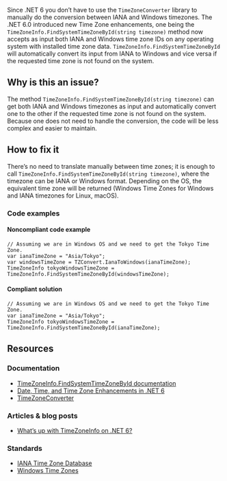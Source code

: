 Since .NET 6 you don’t have to use the `TimeZoneConverter` library to manually do the conversion between IANA and Windows timezones. The
.NET 6.0 introduced new Time Zone enhancements, one being the `TimeZoneInfo.FindSystemTimeZoneById(string timezone)` method now accepts as
input both IANA and Windows time zone IDs on any operating system with installed time zone data. `TimeZoneInfo.FindSystemTimeZoneById` will
automatically convert its input from IANA to Windows and vice versa if the requested time zone is not found on the system.

## Why is this an issue?

The method `TimeZoneInfo.FindSystemTimeZoneById(string timezone)` can get both IANA and Windows timezones as input and automatically
convert one to the other if the requested time zone is not found on the system. Because one does not need to handle the conversion, the code will be
less complex and easier to maintain.

## How to fix it

There’s no need to translate manually between time zones; it is enough to call `TimeZoneInfo.FindSystemTimeZoneById(string timezone)`,
where the timezone can be IANA or Windows format. Depending on the OS, the equivalent time zone will be returned (Windows Time Zones for Windows and
IANA timezones for Linux, macOS).

### Code examples

#### Noncompliant code example

    // Assuming we are in Windows OS and we need to get the Tokyo Time Zone.
    var ianaTimeZone = "Asia/Tokyo";
    var windowsTimeZone = TZConvert.IanaToWindows(ianaTimeZone);
    TimeZoneInfo tokyoWindowsTimeZone = TimeZoneInfo.FindSystemTimeZoneById(windowsTimeZone);

#### Compliant solution

    // Assuming we are in Windows OS and we need to get the Tokyo Time Zone.
    var ianaTimeZone = "Asia/Tokyo";
    TimeZoneInfo tokyoWindowsTimeZone = TimeZoneInfo.FindSystemTimeZoneById(ianaTimeZone);

## Resources

### Documentation

-  [TimeZoneInfo.FindSystemTimeZoneById
  documentation](https://learn.microsoft.com/en-us/dotnet/api/system.timezoneinfo.findsystemtimezonebyid)
-  [Date, Time, and Time Zone Enhancements in .NET
  6](https://devblogs.microsoft.com/dotnet/date-time-and-time-zone-enhancements-in-net-6/)
-  [TimeZoneConverter](https://github.com/mattjohnsonpint/TimeZoneConverter)

### Articles & blog posts

-  [What’s up with TimeZoneInfo on .NET 6?](https://codeblog.jonskeet.uk/2022/02/05/whats-up-with-timezoneinfo-on-net-6-part-1/)

### Standards

-  [IANA Time Zone Database](https://www.iana.org/time-zones)
-  [Windows Time Zones](https://learn.microsoft.com/en-us/windows-hardware/manufacture/desktop/default-time-zones?view=windows-11)